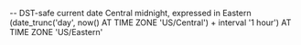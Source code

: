 -- DST-safe current date Central midnight, expressed in Eastern
(date_trunc('day', now() AT TIME ZONE 'US/Central') + interval '1 hour') AT TIME ZONE 'US/Eastern'
